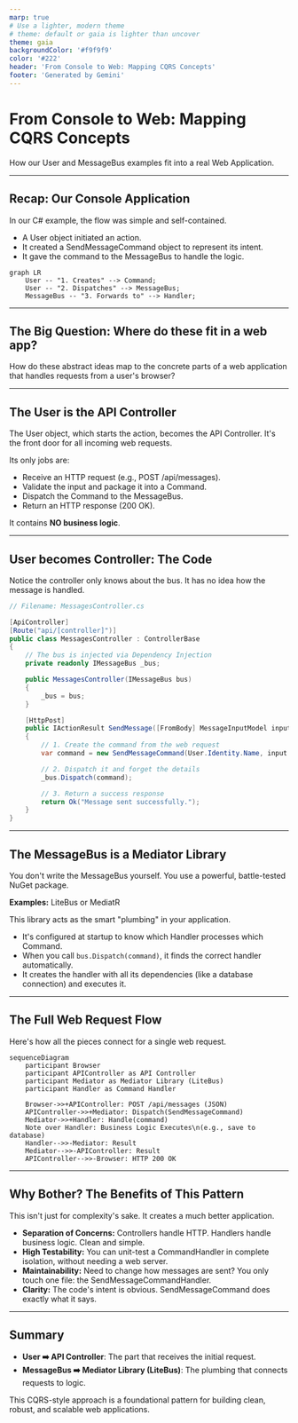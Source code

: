 ```yaml
---
marp: true
# Use a lighter, modern theme
# theme: default or gaia is lighter than uncover
theme: gaia
backgroundColor: '#f9f9f9'
color: '#222'
header: 'From Console to Web: Mapping CQRS Concepts'
footer: 'Generated by Gemini'
---
```


# From Console to Web: Mapping CQRS Concepts
How our User and MessageBus examples fit into a real Web Application.

---

## Recap: Our Console Application
In our C# example, the flow was simple and self-contained.

- A User object initiated an action.
- It created a SendMessageCommand object to represent its intent.
- It gave the command to the MessageBus to handle the logic.

```mermaid
graph LR
    User -- "1. Creates" --> Command;
    User -- "2. Dispatches" --> MessageBus;
    MessageBus -- "3. Forwards to" --> Handler;
```

---

## The Big Question: Where do these fit in a web app?
How do these abstract ideas map to the concrete parts of a web application that handles requests from a user's browser?

---

## The User is the API Controller
The User object, which starts the action, becomes the API Controller. It's the front door for all incoming web requests.

Its only jobs are:
- Receive an HTTP request (e.g., POST /api/messages).
- Validate the input and package it into a Command.
- Dispatch the Command to the MessageBus.
- Return an HTTP response (200 OK).

It contains **NO business logic**.

---

## User becomes Controller: The Code
Notice the controller only knows about the bus. It has no idea how the message is handled.

```csharp
// Filename: MessagesController.cs

[ApiController]
[Route("api/[controller]")]
public class MessagesController : ControllerBase
{
    // The bus is injected via Dependency Injection
    private readonly IMessageBus _bus;

    public MessagesController(IMessageBus bus)
    {
        _bus = bus;
    }

    [HttpPost]
    public IActionResult SendMessage([FromBody] MessageInputModel input)
    {
        // 1. Create the command from the web request
        var command = new SendMessageCommand(User.Identity.Name, input.Message);

        // 2. Dispatch it and forget the details
        _bus.Dispatch(command);

        // 3. Return a success response
        return Ok("Message sent successfully.");
    }
}
```

---

## The MessageBus is a Mediator Library
You don't write the MessageBus yourself. You use a powerful, battle-tested NuGet package.

**Examples:** LiteBus or MediatR

This library acts as the smart "plumbing" in your application.

- It's configured at startup to know which Handler processes which Command.
- When you call `bus.Dispatch(command)`, it finds the correct handler automatically.
- It creates the handler with all its dependencies (like a database connection) and executes it.

---

## The Full Web Request Flow
Here's how all the pieces connect for a single web request.

```mermaid
sequenceDiagram
    participant Browser
    participant APIController as API Controller
    participant Mediator as Mediator Library (LiteBus)
    participant Handler as Command Handler

    Browser->>+APIController: POST /api/messages (JSON)
    APIController->>+Mediator: Dispatch(SendMessageCommand)
    Mediator->>+Handler: Handle(command)
    Note over Handler: Business Logic Executes\n(e.g., save to database)
    Handler-->>-Mediator: Result
    Mediator-->>-APIController: Result
    APIController-->>-Browser: HTTP 200 OK
```

---

## Why Bother? The Benefits of This Pattern
This isn't just for complexity's sake. It creates a much better application.

- **Separation of Concerns:** Controllers handle HTTP. Handlers handle business logic. Clean and simple.
- **High Testability:** You can unit-test a CommandHandler in complete isolation, without needing a web server.
- **Maintainability:** Need to change how messages are sent? You only touch one file: the SendMessageCommandHandler.
- **Clarity:** The code's intent is obvious. SendMessageCommand does exactly what it says.

---

## Summary
- **User ➡️ API Controller**: The part that receives the initial request.
- **MessageBus ➡️ Mediator Library (LiteBus)**: The plumbing that connects requests to logic.

This CQRS-style approach is a foundational pattern for building clean, robust, and scalable web applications.